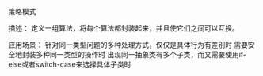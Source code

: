策略模式

描述：
定义一组算法，将每个算法都封装起来，并且使它们之间可以互换。

应用场景：
针对同一类型问题的多种处理方式，仅仅是具体行为有差别时
需要安全地封装多种同一类型的操作时
出现同一抽象类有多个子类，而又需要使用if-else或者switch-case来选择具体子类时